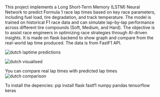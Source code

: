 This project implements a Long Short-Term Memory (LSTM) Neural Network to predict Formula 1 race lap times based on key race parameters, including fuel load, tire degradation, and track temperature. The model is trained on historical F1 race data and can simulate lap-by-lap performance across different tire compounds (Soft, Medium, and Hard). The objective is to assist race engineers in optimizing race strategies through AI-driven insights.
It is made on flask backend to show graph and compare from the real-world lap time produced. 
The data is from FastF1 API.

![dutch laptime predictions](https://github.com/user-attachments/assets/28781bfc-5385-47b0-9d2a-d50db5942a95)

![dutch visualised](https://github.com/user-attachments/assets/d5be11a7-f3a1-4132-a317-1a24010b0ea8)

You can compare real lap times with predicted lap times 
![dutch comparison](https://github.com/user-attachments/assets/cf0d9818-5c59-456c-82fb-cf422e092bcb)

To install the depencies:
pip install flask fastf1 numpy pandas tensorflow keras
